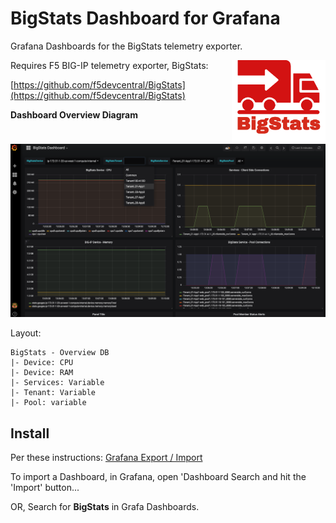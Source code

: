 # BigStats Dashboard for Grafana

Grafana Dashboards for the BigStats telemetry exporter.


<img align="right" width="150px" src="_static/BigStats-300dpi.png" alt="BigStats_Logo"/>

Requires F5 BIG-IP telemetry exporter, BigStats:

[https://github.com/f5devcentral/BigStats](https://github.com/f5devcentral/BigStats)

**Dashboard Overview Diagram**

![image](_static/dashboard_overview1.png)

Layout:

```
BigStats - Overview DB
|- Device: CPU
|- Device: RAM
|- Services: Variable
|- Tenant: Variable
|- Pool: variable
```

## Install

Per these instructions: [Grafana Export / Import](http://docs.grafana.org/reference/export_import/)

To import a Dashboard, in Grafana, open 'Dashboard Search and hit the 'Import' button...

OR, Search for **BigStats** in Grafa Dashboards.


<!--
## Grafana Privisioning

Maybe we should to this? 

http://docs.grafana.org/administration/provisioning/

-->